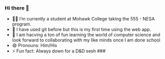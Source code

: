 ### Hi there 👋
- 👨‍🎓 I’m currently a student at Mohawk College taking the 555 - NESA program.
- 👣 I have used git before but this is my first time using the web app. 
- 🚀 I am hacving a ton of fun learning the world of computer science and look forward to collaborating with my like minds once I am done school
- 😄 Pronouns: Him/His
- ⚡ Fun fact: Always down for a D&D sesh ###

<!-- **M0rT0rr/M0rT0rr** is a ✨ _special_ ✨ repository because its `README.md` (this file) appears on your GitHub profile.


